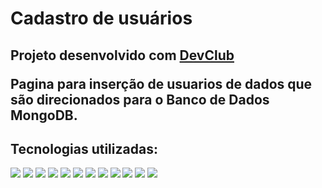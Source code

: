 <h1>Cadastro de usuários</h1>
<h2>Projeto desenvolvido com <a href="https://rodolfomori.com.br/devclub/">DevClub</a>
<p>Pagina para inserção de usuarios de dados que são direcionados para o Banco de Dados MongoDB.</p>
<h2>Tecnologias utilizadas:</h2>
<img src="https://img.shields.io/badge/HTML5-E34F26?style=for-the-badge&logo=html5&logoColor=white"/>
<img src="https://img.shields.io/badge/CSS-239120?&style=for-the-badge&logo=css3&logoColor=white"/>
<img src="https://img.shields.io/badge/JavaScript-F7DF1E?style=for-the-badge&logo=javascript&logoColor=black"/>
<img src="https://img.shields.io/badge/MongoDB-%234ea94b.svg?style=for-the-badge&logo=mongodb&logoColor=white"/>
<img src="https://img.shields.io/badge/Prisma-3982CE?style=for-the-badge&logo=Prisma&logoColor=white"/>
<img src="https://img.shields.io/badge/styled--components-DB7093?style=for-the-badge&logo=styled-components&logoColor=white"/>
<img src="https://img.shields.io/badge/vite-%23646CFF.svg?style=for-the-badge&logo=vite&logoColor=white"/>
<img src="https://img.shields.io/badge/node.js-6DA55F?style=for-the-badge&logo=node.js&logoColor=white"/>

<img src="https://github.com/DanielTiozo/DevClub-cadastro-de-usuarios/blob/master/src/assets/cad-usuarios.png"/>
<img src="https://github.com/DanielTiozo/DevClub-cadastro-de-usuarios/blob/master/src/assets/cad-usuarios-cel.png"/>
<img src="https://github.com/DanielTiozo/DevClub-cadastro-de-usuarios/blob/master/src/assets/usuarios-cel.png"/>
<img src="https://github.com/DanielTiozo/DevClub-cadastro-de-usuarios/blob/master/src/assets/usuarios.png"/>
